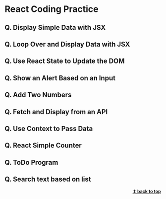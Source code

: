 # React Coding Practice

## Q. Display Simple Data with JSX
## Q. Loop Over and Display Data with JSX
## Q. Use React State to Update the DOM
## Q. Show an Alert Based on an Input
## Q. Add Two Numbers
## Q. Fetch and Display from an API
## Q. Use Context to Pass Data
## Q. React Simple Counter
## Q. ToDo Program
## Q. Search text based on list

<div align="right">
    <b><a href="#">↥ back to top</a></b>
</div>
